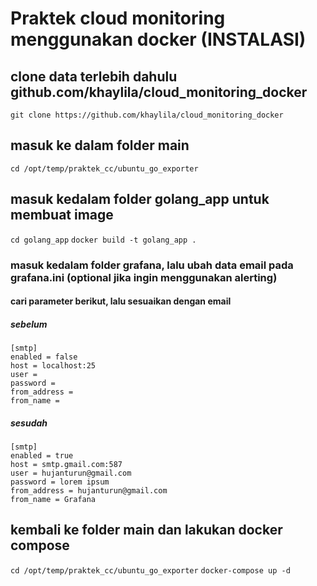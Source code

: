 # Praktek cloud monitoring menggunakan docker (INSTALASI)

## clone data terlebih dahulu github.com/khaylila/cloud_monitoring_docker
`git clone https://github.com/khaylila/cloud_monitoring_docker`

## masuk ke dalam folder main
`cd /opt/temp/praktek_cc/ubuntu_go_exporter`

## masuk kedalam folder golang_app untuk membuat image
`cd golang_app`
`docker build -t golang_app .`

### masuk kedalam folder grafana, lalu ubah data email pada grafana.ini (optional jika ingin menggunakan alerting)
#### cari parameter berikut, lalu sesuaikan dengan email
##### sebelum
```
[smtp]
enabled = false
host = localhost:25
user = 
password = 
from_address = 
from_name = 
```
##### sesudah
```
[smtp]
enabled = true
host = smtp.gmail.com:587
user = hujanturun@gmail.com
password = lorem ipsum
from_address = hujanturun@gmail.com
from_name = Grafana
```
## kembali ke folder main dan lakukan docker compose
`cd /opt/temp/praktek_cc/ubuntu_go_exporter`
`docker-compose up -d`

